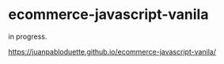 # ecommerce-javascript-vanila

in progress.

https://juanpabloduette.github.io/ecommerce-javascript-vanila/


